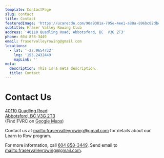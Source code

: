 ```yaml
---
template: ContactPage
slug: contact
title: Contact
featuredImage: 'https://ucarecdn.com/90a9301a-705e-4ee1-a80a-896bc82dbc1a/'
subtitle: Fraser Valley Rowing Club
address: '40110 Quadling Road, Abbotsford, BC  V3G 2T3'
phone: 604 858-3449
email: fraservalleyrowing@gmail.com
locations:
  - lat: '-27.9654732'
    lng: '153.2432449'
    mapLink: ''
meta:
  description: This is a meta description.
  title: Contact
---
```

# Contact Us

[40110 Quadling Road\
Abbotsford, BC  V3G 2T3](http://g.co/maps/fzsvh)\
(Find FVRC on [Google Maps](http://g.co/maps/fzsvh))

Contact us at <mailto:fraservalleyrowing@gmail.com> for details about our Learn to Row program.

For more information, call [604 858-3449](tel:+16048583449). Send email to <mailto:fraservalleyrowing@gmail.com>.

